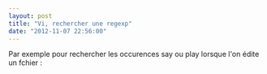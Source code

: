 ```yaml
---
layout: post
title: "Vi, rechercher une regexp"
date: "2012-11-07 22:56:00"
---
```

Par exemple pour rechercher les occurences say ou play lorsque l'on édite un fchier :

<script src="http://pastebin.com/embed_js.php?i=zwBFhJhc"></script>
